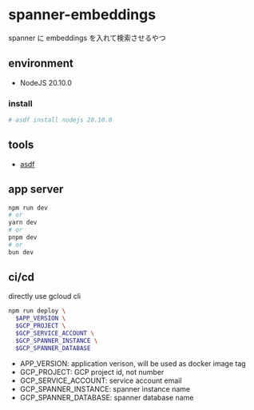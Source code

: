 # spanner-embeddings

spanner に embeddings を入れて検索させるやつ

## environment

- NodeJS 20.10.0

### install

```sh
# asdf install nodejs 20.10.0
```

## tools

- [asdf](https://github.com/asdf-vm/asdf)

## app server

```bash
npm run dev
# or
yarn dev
# or
pnpm dev
# or
bun dev
```

## ci/cd

directly use gcloud cli

```sh
npm run deploy \
  $APP_VERSION \
  $GCP_PROJECT \
  $GCP_SERVICE_ACCOUNT \
  $GCP_SPANNER_INSTANCE \
  $GCP_SPANNER_DATABASE
```

- APP_VERSION: application verison, will be used as docker image tag
- GCP_PROJECT: GCP project id, not number
- GCP_SERVICE_ACCOUNT: service account email
- GCP_SPANNER_INSTANCE: spanner instance name
- GCP_SPANNER_DATABASE: spanner database name
